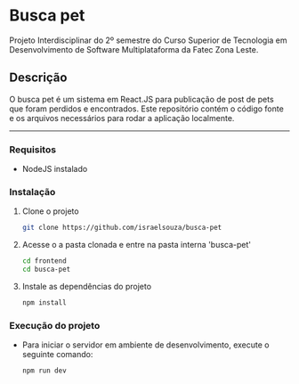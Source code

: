 # Busca pet
Projeto Interdisciplinar do 2º semestre do Curso Superior de Tecnologia em Desenvolvimento de Software Multiplataforma da Fatec Zona Leste.

## Descrição
O busca pet é um sistema em React.JS para publicação de post de pets que foram perdidos e encontrados. Este repositório contém o código fonte e os arquivos necessários para rodar a aplicação localmente.

---

### Requisitos
- NodeJS instalado


### Instalação
1. Clone o projeto
   ```bash
   git clone https://github.com/israelsouza/busca-pet

2. Acesse o a pasta clonada e entre na pasta interna 'busca-pet'
   ```bash
   cd frontend
   cd busca-pet

3. Instale as dependências do projeto
    ```bash
    npm install


### Execução do projeto
- Para iniciar o servidor em ambiente de desenvolvimento, execute o seguinte comando:
    ```bash
    npm run dev
